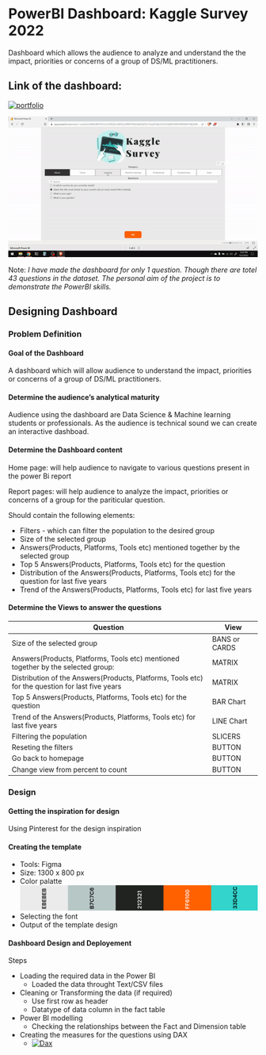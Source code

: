 # PowerBI Dashboard: Kaggle Survey 2022

Dashboard which allows the audience to analyze and understand the the impact, priorities or concerns of a group of DS/ML practitioners.

## Link of the dashboard:
[![portfolio](https://img.shields.io/badge/%F0%9F%94%97-Go%20to%20Dashboard-lightgrey?style=for-the-badge)](https://app.powerbi.com/view?r=eyJrIjoiYzk4MzdkNTItZmUxYS00ZjFmLWFjYjUtMWY5MzQxM2Q0YjU1IiwidCI6IjU3OGQ5ZjNlLTlkMTItNDBiMi1hNjJlLWI3NzdiZGYyNTVhMiJ9)

[![Dashboard](https://github.com/asksawant/kaggle-survey-2022/blob/main/power-bi-dashboard/assets/dashboard-gif.gif)](https://app.powerbi.com/view?r=eyJrIjoiYzk4MzdkNTItZmUxYS00ZjFmLWFjYjUtMWY5MzQxM2Q0YjU1IiwidCI6IjU3OGQ5ZjNlLTlkMTItNDBiMi1hNjJlLWI3NzdiZGYyNTVhMiJ9)

Note: _I have made the dashboard for only 1 question. Though there are totel 43 questions in the dataset. The personal aim of the project is to 
demonstrate the PowerBI skills._

## Designing Dashboard

### Problem Definition

#### Goal of the Dashboard

A dashboard which will allow audience to understand the impact, priorities or concerns of a group of DS/ML practitioners.

#### Determine the audience’s analytical maturity

Audience using the dashboard are Data Science & Machine learning students or professionals. As the audience is technical sound we can create an interactive dashboad.

#### Determine the Dashboard content

Home page: will help audience to navigate to various questions present in the power Bi report

Report pages: will help audience to analyze the impact, priorities or concerns of a group for the pariticular question.

Should contain the following elements:

- Filters - which can filter the population to the desired group
- Size of the selected group
- Answers(Products, Platforms, Tools etc) mentioned together by the selected group
- Top 5 Answers(Products, Platforms, Tools etc) for the question
- Distribution of the Answers(Products, Platforms, Tools etc) for the question for last five years
- Trend of the Answers(Products, Platforms, Tools etc) for last five years

#### Determine the Views to answer the questions

|Question| View |
|--|--|
| Size of the selected group | BANS or CARDS |
| Answers(Products, Platforms, Tools etc) mentioned together by the selected group:| MATRIX |
| Distribution of the Answers(Products, Platforms, Tools etc) for the question for last five years | MATRIX |
| Top 5 Answers(Products, Platforms, Tools etc) for the question | BAR Chart |
| Trend of the Answers(Products, Platforms, Tools etc) for last five years | LINE Chart |
| Filtering the population | SLICERS |
| Reseting the filters | BUTTON |
| Go back to homepage | BUTTON |
| Change view from percent to count | BUTTON |

### Design

#### Getting the inspiration for design

Using Pinterest for the design inspiration

#### Creating the template

- Tools: Figma
- Size: 1300 x 800 px
- Color palatte
![Dashboard](https://github.com/asksawant/kaggle-survey-2022/blob/main/power-bi-dashboard/assets/color-palette.png)
- Selecting the font
- Output of the template design

#### Dashboard Design and Deployement

Steps

- Loading the required data in the Power BI
    - Loaded the data throught Text/CSV files
- Cleaning or Transforming the data (if required)
    - Use first row as header
    - Datatype of data column in the fact table
- Power BI modelling
    - Checking the relationships between the Fact and Dimension table
- Creating the measures for the questions using DAX
    - [![Dax](https://img.shields.io/badge/%F0%9F%94%97-Go%20to%20DAX_File-lightgrey?style=for-the-badge)](https://github.com/asksawant/kaggle-survey-2022/blob/main/power-bi-dashboard/Dax-measures)
